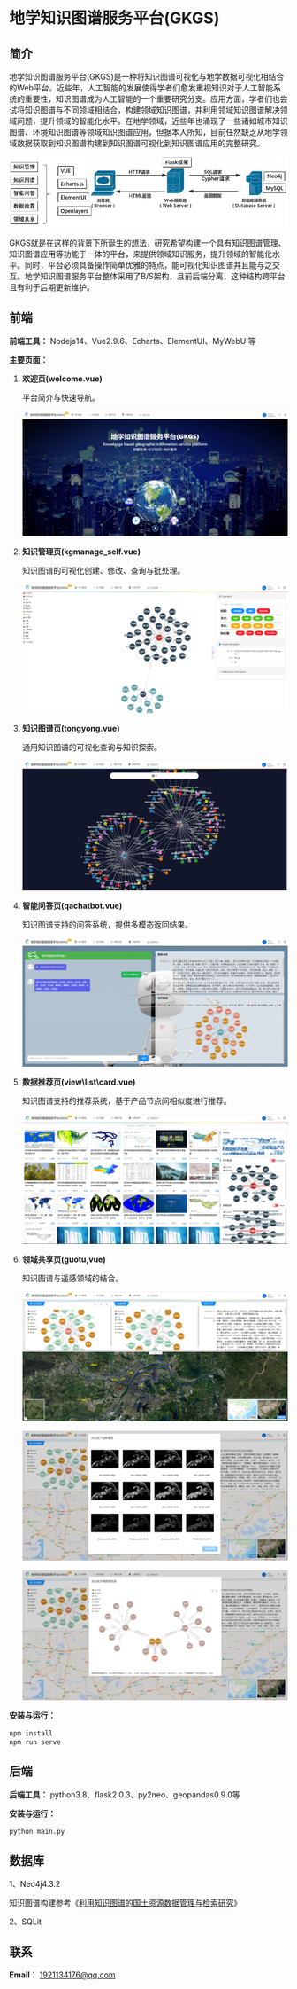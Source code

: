 # 地学知识图谱服务平台(GKGS)

## 简介

地学知识图谱服务平台(GKGS)是一种将知识图谱可视化与地学数据可视化相结合的Web平台。近些年，人工智能的发展使得学者们愈发重视知识对于人工智能系统的重要性，知识图谱成为人工智能的一个重要研究分支。应用方面，学者们也尝试将知识图谱与不同领域相结合，构建领域知识图谱，并利用领域知识图谱解决领域问题，提升领域的智能化水平。在地学领域，近些年也涌现了一些诸如城市知识图谱、环境知识图谱等领域知识图谱应用，但据本人所知，目前任然缺乏从地学领域数据获取到知识图谱构建到知识图谱可视化到知识图谱应用的完整研究。

![平台架构图](https://github.com/1921134176/GKGS/blob/master/img/平台架构图.png)

GKGS就是在这样的背景下所诞生的想法，研究希望构建一个具有知识图谱管理、知识图谱应用等功能于一体的平台，来提供领域知识服务，提升领域的智能化水平。同时，平台必须具备操作简单优雅的特点，能可视化知识图谱并且能与之交互。地学知识图谱服务平台整体采用了B/S架构，且前后端分离，这种结构跨平台且有利于后期更新维护。

## 前端

**前端工具：** Nodejs14、Vue2.9.6、Echarts、ElementUI、MyWebUI等

**主要页面：**

1. **欢迎页(welcome.vue)**

   平台简介与快速导航。

   ![平台欢迎页](https://github.com/1921134176/GKGS/blob/master/img/平台欢迎页.PNG)

2. **知识管理页(kgmanage_self.vue)**

   知识图谱的可视化创建、修改、查询与批处理。

   ![平台知识管理](https://github.com/1921134176/GKGS/blob/master/img/平台知识管理.PNG)

3. **知识图谱页(tongyong.vue)**

   通用知识图谱的可视化查询与知识探索。

   ![平台知识图谱](https://github.com/1921134176/GKGS/blob/master/img/平台知识图谱.PNG)

4. **智能问答页(qachatbot.vue)**

   知识图谱支持的问答系统，提供多模态返回结果。

   ![平台智能问答](https://github.com/1921134176/GKGS/blob/master/img/平台智能问答.PNG)

5. **数据推荐页(view\list\card.vue)**

   知识图谱支持的推荐系统，基于产品节点间相似度进行推荐。

   ![平台数据推荐](https://github.com/1921134176/GKGS/blob/master/img/平台数据推荐.PNG)

6. **领域共享页(guotu,vue)**

   知识图谱与遥感领域的结合。

   ![平台领域共享](https://github.com/1921134176/GKGS/blob/master/img/平台领域共享.PNG)
   
   ![平台领域共享](https://github.com/1921134176/GKGS/blob/master/img/数据获取.PNG)
   
   ![平台领域共享](https://github.com/1921134176/GKGS/blob/master/img/异常数据检测.PNG)

**安装与运行：**

```text
npm install
npm run serve
```

## 后端

**后端工具：** python3.8、flask2.0.3、py2neo、geopandas0.9.0等

**安装与运行：**

```python3
python main.py
```

## 数据库

1、Neo4j4.3.2

知识图谱构建参考《[利用知识图谱的国土资源数据管理与检索研究](https://link.zhihu.com/?target=http%3A//ch.whu.edu.cn/cn/article/doi/10.13203/j.whugis20210714)》

2、SQLit

## 联系

**Email：** 1921134176@qq.com
